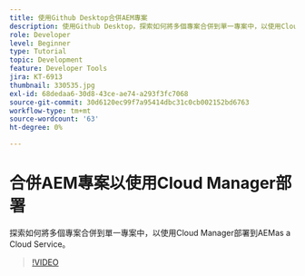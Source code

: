 ```yaml
---
title: 使用Github Desktop合併AEM專案
description: 使用Github Desktop，探索如何將多個專案合併到單一專案中，以使用Cloud Manager部署到AEMas a Cloud Service。
role: Developer
level: Beginner
type: Tutorial
topic: Development
feature: Developer Tools
jira: KT-6913
thumbnail: 330535.jpg
exl-id: 68dedaa6-30d8-43ce-ae74-a293f3fc7068
source-git-commit: 30d6120ec99f7a95414dbc31c0cb002152bd6763
workflow-type: tm+mt
source-wordcount: '63'
ht-degree: 0%

---
```


# 合併AEM專案以使用Cloud Manager部署

探索如何將多個專案合併到單一專案中，以使用Cloud Manager部署到AEMas a Cloud Service。

>[!VIDEO](https://video.tv.adobe.com/v/330535?quality=12&learn=on)
